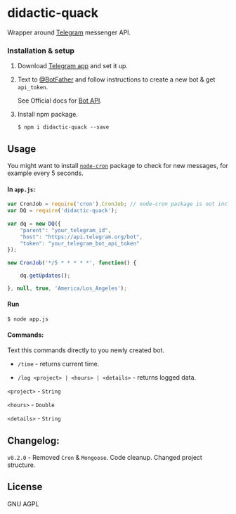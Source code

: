 # didactic-quack

Wrapper around [Telegram](https://telegram.org/) messenger API.

### Installation & setup

1. Download [Telegram app](https://telegram.org/apps) and set it up.

2. Text to [@BotFather](https://telegram.me/botfather) and follow instructions to create a new bot & get `api_token`.

    See Official docs for [Bot API](https://core.telegram.org/bots).

3. Install npm package.
    ```
    $ npm i didactic-quack --save
    ```

## Usage

You might want to install [`node-cron`](https://github.com/ncb000gt/node-cron) package to check for new messages, for example every 5 seconds.

#### In `app.js`:

```javascript
var CronJob = require('cron').CronJob; // node-cron package is not included. Run "npm i cron" to install it.
var DQ = require('didactic-quack');
       
var dq = new DQ({
    "parent": "your_telegram_id",
    "host": "https://api.telegram.org/bot",
    "token": "your_telegram_bot_api_token"
});
   
new CronJob('*/5 * * * * *', function() {

    dq.getUpdates();

}, null, true, 'America/Los_Angeles');

```

#### Run

 ```
$ node app.js
```

#### Commands:

Text this commands directly to you newly created bot.

* `/time` - returns current time.

* `/log <project> | <hours> | <details>` - returns logged data.

`<project>` - `String`

`<hours>` - `Double`

`<details>` - `String`

## Changelog:

`v0.2.0` - Removed `Cron` & `Mongoose`. Code cleanup. Changed project structure.

## License

GNU AGPL
